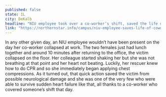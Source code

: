 ```yaml
---
published: false
state: IL
city: DeKalb
headline: "NIU employee took over a co-worker’s shift, saved the life of another co-worker"
link: "https://northernstar.info/campus/niu-employee-saves-life-of-coworker-friend/article_62097ac4-5295-11e4-a4f4-001a4bcf6878.html"
---
```


In any other given day, an NIU employee wouldn’t have been present on the day her co-worker collapsed at work. The two females just had lunch together and around 10 minutes after returning to the office, the victim collapsed on the floor. Her colleague started shaking her but she was not breathing at that point and her heart not beating. Luckily, her rescuer knew how to do CPR and so she immediately began applying chest compressions. As it turned out, that quick action saved the victim from possible neurological damage and she was one of the very few who were able to survive sudden heart failure like that, all thanks to a co-worker who covered someone’s shift that day.